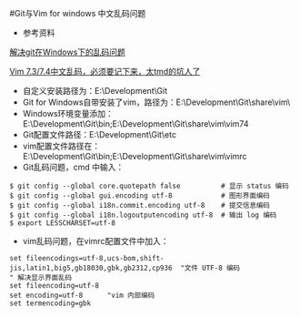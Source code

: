 #Git与Vim for windows 中文乱码问题
* 参考资料

[解决git在Windows下的乱码问题](http://howiefh.github.io/2014/10/11/git-encoding/)

[Vim 7.3/7.4中文乱码，必须要记下来，太tmd的坑人了](http://lxs647.iteye.com/blog/1994010)

* 自定义安装路径为：E:\Development\Git
* Git for Windows自带安装了vim，路径为：E:\Development\Git\share\vim\
* Windows环境变量添加：E:\Development\Git\bin;E:\Development\Git\share\vim\vim74
* Git配置文件路径：E:\Development\Git\etc
* vim配置文件路径在：E:\Development\Git\bin;E:\Development\Git\share\vim\vimrc
* Git乱码问题，cmd 中输入：
  
```
$ git config --global core.quotepath false          # 显示 status 编码
$ git config --global gui.encoding utf-8            # 图形界面编码
$ git config --global i18n.commit.encoding utf-8    # 提交信息编码
$ git config --global i18n.logoutputencoding utf-8  # 输出 log 编码
$ export LESSCHARSET=utf-8
```

* vim乱码问题，在vimrc配置文件中加入：

```
set fileencodings=utf-8,ucs-bom,shift-jis,latin1,big5,gb18030,gbk,gb2312,cp936  "文件 UTF-8 编码  
" 解决显示界面乱码  
set fileencoding=utf-8  
set encoding=utf-8      "vim 内部编码  
set termencoding=gbk  
```
